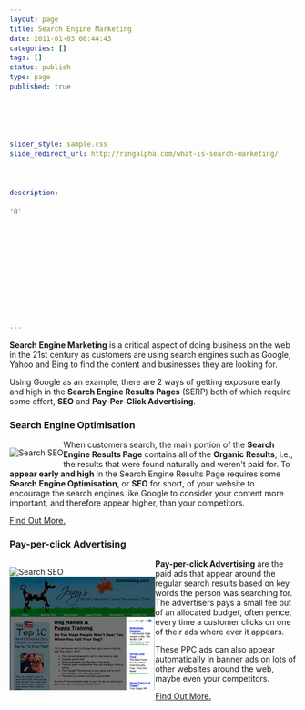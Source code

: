 ```yaml
---
layout: page
title: Search Engine Marketing
date: 2011-01-03 00:44:43
categories: []
tags: []
status: publish
type: page
published: true





slider_style: sample.css
slide_redirect_url: http://ringalpha.com/what-is-search-marketing/



description:

'0'











---
```

<div style="float:right;margin:0 0 10px 10px">

</div>

**Search Engine Marketing** is a critical aspect of doing business on
the web in the 21st century as customers are using search engines such
as Google, Yahoo and Bing to find the content and businesses they are
looking for.

Using Google as an example, there are 2 ways of getting exposure early
and high in the **Search Engine Results Pages** (SERP) both of which
require some effort, **SEO** and **Pay-Per-Click Advertising**.

### Search Engine Optimisation

<div style="float: left;
margin: 0px;
padding: 0px;">

![](assets/Search_SEO.jpg "Search SEO")

</div>

When customers search, the main portion of the **Search Engine Results
Page** contains all of the **Organic Results**, i.e., the results that
were found naturally and weren't paid for. To **appear early and high**
in the Search Engine Results Page requires some **Search Engine
Optimisation**, or **SEO** for short, of your website to encourage the
search engines like Google to consider your content more important, and
therefore appear higher, than your competitors.

[Find Out More.](/search-engine-optimisation-packages-seo)

### Pay-per-click Advertising

<div style="float: left;
margin: 0px;
padding: 0px;">

![](assets/Search_PPC.jpg "Search SEO")\
 ![](assets/Search_Adwords.jpg "Search_Adwords")

</div>

<div>

**Pay-per-click Advertising** are the paid ads that appear around the
regular search results based on key words the person was searching for.
The advertisers pays a small fee out of an allocated budget, often
pence, every time a customer clicks on one of their ads where ever it
appears.

These PPC ads can also appear automatically in banner ads on lots of
other websites around the web, maybe even your competitors.

[Find Out More.](/pay-per-click-management)

</div>
